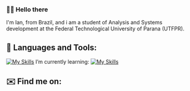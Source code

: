 ### 🧑‍💻 Hello there
I'm Ian, from Brazil, and i am a student of Analysis and Systems development at the Federal Technological University of Parana (UTFPR).

## 🧰 Languages and Tools:
[![My Skills](https://skills.thijs.gg/icons?i=c,java,mysql,figma)](https://skills.thijs.gg)
I’m currently learning:
[![My Skills](https://skills.thijs.gg/icons?i=postgres,cs,unity)](https://skills.thijs.gg)

## ✉️ Find me on:
<!--
- 🔭 I’m currently working on ...
- 🌱 I’m currently learning ...
- 👯 I’m looking to collaborate on ...
- 🤔 I’m looking for help with ...
- 💬 Ask me about ...
- 📫 How to reach me: ...
- 😄 Pronouns: ...
- ⚡ Fun fact:
-->
